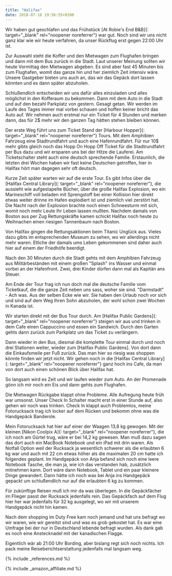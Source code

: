 ```yaml
---
title: "Halifax"
date: 2018-07-16 19:56:55+0100
---
```


Wir haben gut geschlafen und das Frühstück [At Robie's End B&B]{: target="_blank" rel="noopener noreferrer"} war gut. Noch sind wir uns nicht ganz klar wie wir heute verfahren, da unser Rückflug erst gegen 22:00 Uhr ist.

Zur Auswahl steht die Koffer und den Mietwagen zum Flughafen bringen und dann mit dem Bus zurück in die Stadt. Laut unserer Meinung sollten wir heute Vormittag den Mietwagen abgeben. Es sind aber fast 45 Minuten bis zum Flughafen, womit das ganze hin und her ziemlich Zeit intensiv wäre. Unsere Gastgeber bieten uns auch an, das wir das Gepäck dort lassen könnten und es dann später abzuholen.

Schlußendlich entscheiden wir uns dafür alles einzuladen und alles möglichst in den Kofferaum zu bekommen. Dann mit dem Auto in die Stadt und auf den bezahl Parkplatz von gestern. Gesagt getan. Wir werden im Laufe des Tages immer mal vorbei schauen und hoffen keiner bricht das Auto auf. Wir nehmen auch erstmal nur ein Ticket für 4 Stunden und merken dann, das für 2$ mehr wir den ganzen Tag hätten stehen bleiben können.

Der erste Weg führt uns zum Ticket Stand der [Harbour Hopper]{: target="_blank" rel="noopener noreferrer"} Tours. Mit dem Amphibien Fahrzeug eine Stadtrundfahrt und auch eine Hafenrundfahrt. Für nur 10$ mehr gibts gleich noch das Hopp On Hopp Off Ticket für die Stadtrundfahrt per Bus dazu und wir ersparen uns bei der Hitze die Lauferei. Am Ticketschalter steht auch eine deutsch sprechende Familie. Erstaunlich, die letzten drei Wochen haben wir fast keine Deutschen getroffen, hier in Halifax hört man dagegen sehr oft deutsch.

Kurze Zeit später warten wir auf die erste Tour. Es gibt Infos über die [Halifax Central Library]{: target="_blank" rel="noopener noreferrer"}, die aussieht wie aufgestapelte Bücher, über die große Halifax Explosion, wo ein Marineschiff voll beladen mit Sprengstoff bei einer Kollision hier direkt etwas weiter drinne im Hafen explodiert ist und ziemlich viel zerstört hat. Die Nacht nach der Explosion brachte noch einen Schneesturm mit sich, womit noch mehr Leute Ihr Leben lassen mußten. Nachdem damals von Boston aus per Zug Rettungskräfte kamen schickt Halifax noch heute zu Weihnachen einen riesigen Tannenbaum nach Boston.

Von Halifax gingen die Rettungsaktionen beim Titanic Unglück aus. Vieles dazu gibts im entsprechenden Museum zu sehen, wo wir allerdings nicht mehr waren. Etliche der damals ums Leben gekommenen sind daher auch hier auf einem der Friedhöfe beerdigt.

Nach den 30 Minuten durch die Stadt gehts mit dem Amphibien Fahrzeug aus Militärbeständen mit einem großen "Splash" ins Wasser und einmal vorbei an der Hafenfront. Zwei, drei Kinder dürfen dann mal als Kapitän ans Steuer.

Am Ende der Tour frag ich nun doch mal die deutsche Familie vom Ticketkauf, die die ganze Zeit neben uns sass, woher sie sind. "Darmstadt" - Ach was. Aus der selben Ecke wie wir. Sie haben den Urlaub noch vor sich und sind auf dem Weg Ihren Sohn abzuholen, der wohl schon zwei Wochen in Kanada ist.

Wir starten direkt mit der Bus Tour durch. Am [Halifax Public Gardens]{: target="_blank" rel="noopener noreferrer"} steigen wir aus und trinken in dem Cafe einen Cappuccino und essen ein Sandwich. Durch den Garten gehts dann zurück zum Parkplatz um das Ticket zu verlängern. 

Dann wieder in den Bus, diesmal die komplette Tour einmal durch und noch drei Stationen weiter, wieder zum [Halifax Public Gardens]. Von dort dann die Einkaufsmeile per Fuß zurück. Das man hier so riesig was shoppen könnte finden wir jetzt nicht. Wir gehen noch in die [Halifax Central Library]{: target="_blank" rel="noopener noreferrer"} ganz hoch ins Cafe, da man von dort auch einen schönen Blick über Halifax hat.

So langsam wird es Zeit und wir laufen wieder zum Auto. An der Promenade gönn ich mir noch ein Eis und dann gehts zum Flughafen.

Die Mietwagen Rückgabe klappt ohne Probleme. Alle Aufregung heute früh war umsonst. Unser Check In Schalter macht erst in einer Stunde auf, also gehen wir noch was trinken. Check In klappt auch Problemlos, meine Fotorucksack trag ich locker auf dem Rücken und bekomm ohne was die Handgepäck Banderole. 

Mein Fotorucksack hat hier auf einer der Waagen 13,8 kg gewogen. Mit der kleinen [Nikon Coolpix A]{: target="_blank" rel="noopener noreferrer"}, die ich noch am Gürtel trug,  wäre er bei 14,2 kg gewesen. Man muß dazu sagen das dort auch ein MacBook Notebook und ein iPad mit drin waren. Als Notfall Option weil der Rucksack ja wesentlich schwerer als die erlaubten 6 kg war und auch mit 22 cm etwas höher als die maximalen 20 cm hatte ich folgendes geplant. Im Handgepäck von Anja befand sich noch eine leere Notebook Tasche, die man ja, wie ich das verstanden hab, zusätzlich mitnehmen kann. Dort wäre dann Notebook, Tablet und ein paar kleinere Dinge gewandert. Dann hätte ich noch was bei Anja ins Handgepäck gepackt um schlußendlich nur auf die erlaubten 6 kg zu kommen.

Für zukünftige Reisen muß ich mir da was überlegen. In die Gepäckfächer im Flieger passt der Rucksack jedenfalls rein. Das Gepäckfach auf dem Flug hier her war jedenfalls für 32 kg ausgelegt, wo wir mit unserem Handgepäck nicht hin kamen.

Nach dem shopping im Duty Free kam noch jemand und hat uns befragt wo wir waren, wie wir gereitst sind und was es grob gekostet hat. Es war eine Umfrage bei der nur in Deutschland lebende befragt wurden. Als dank gab es noch eine Anstecknadel mit der kanadischen Flagge.

Eigentlich wär ab 21:00 Uhr Bording, aber bislang regt sich noch nichts. Ich pack meine Reiseberichtserstattung jedenfalls mal langsam weg.

{% include _references.md %}

{% include _amazon_affiliate.md %}
